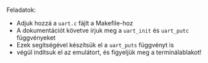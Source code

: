 Feladatok:
- Adjuk hozzá a `uart.c` fájlt a Makefile-hoz
- A dokumentációt követve írjuk meg a `uart_init` és `uart_putc` függvényeket
- Ezek segítségével készítsük el a `uart_puts` függvényt is
- végül indítsuk el az emulátort, és figyeljük meg a terminálablakot!
